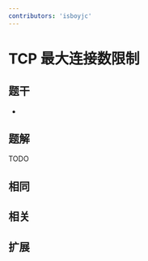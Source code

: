 ```yaml
---
contributors: 'isboyjc'
---
```


# TCP 最大连接数限制


## 题干

- 



## 题解

<!-- ::: details 点我查看题解 -->

  TODO

<!-- ::: -->



## 相同


## 相关


## 扩展

